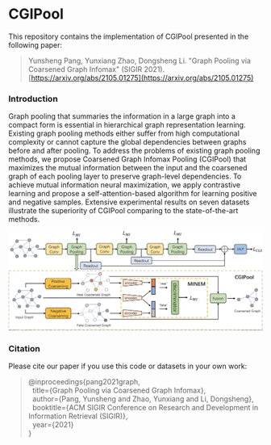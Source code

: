 # CGIPool
This repository contains the implementation of CGIPool presented in the following paper:
>Yunsheng Pang, Yunxiang Zhao, Dongsheng Li. "Graph Pooling via Coarsened Graph Infomax" (SIGIR 2021). [https://arxiv.org/abs/2105.01275](https://arxiv.org/abs/2105.01275)

### Introduction
Graph pooling that summaries the information in a large graph into a compact form is essential in hierarchical graph representation learning. Existing graph pooling methods either suffer from high computational complexity or cannot capture the global dependencies between graphs before and after pooling. To address the problems of existing graph pooling methods, we propose Coarsened Graph Infomax Pooling (CGIPool) that maximizes the mutual information between the input and the coarsened graph of each pooling layer to preserve graph-level dependencies. To achieve mutual information neural maximization, we apply contrastive learning and propose a self-attention-based algorithm for learning positive and negative samples. Extensive experimental results on seven datasets illustrate the superiority of CGIPool comparing to the state-of-the-art methods.

![CGIPool](figures/CGIPool.jpeg)

### Citation
Please cite our paper if you use this code or datasets in your own work:
>@inproceedings{pang2021graph,  
>  &nbsp; title={Graph Pooling via Coarsened Graph Infomax},  
>  &nbsp; author={Pang, Yunsheng and Zhao, Yunxiang and Li, Dongsheng},  
>  &nbsp; booktitle={ACM SIGIR Conference on Research and Development in Information Retrieval (SIGIR)},  
>  &nbsp; year={2021}  
>}
